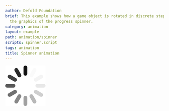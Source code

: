 ```yaml
---
author: Defold Foundation
brief: This example shows how a game object is rotated in discrete steps, matching
  the graphics of the progress spinner.
category: animation
layout: example
path: animation/spinner
scripts: spinner.script
tags: animation
title: Spinner animation
---
```



![spinner](spinner.png)